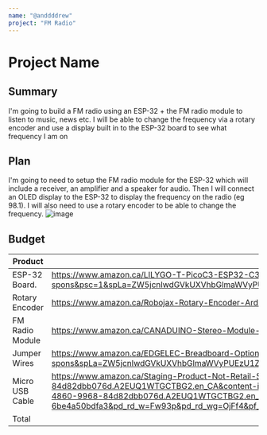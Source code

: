 ```yaml
---
name: "@anddddrew"
project: "FM Radio"
---
```


# Project Name


## Summary

I'm going to build a FM radio using an ESP-32 + the FM radio module to listen to music, news etc. I will be able to change the frequency via a rotary encoder and use a display built in to the ESP-32 board to see what frequency I am on

## Plan

I'm going to need to setup the FM radio module for the ESP-32 which will include a receiver, an amplifier and a speaker for audio.
Then I will connect an OLED display to the ESP-32 to display the frequency on the radio (eg 98.1). I will also need to use a
rotary encoder to be able to change the frequency.
![image](https://user-images.githubusercontent.com/59238070/208474093-0281a73a-8d47-4733-8492-ef32f4445672.png)

## Budget

| Product         | Supplier/Link                         | Cost   |
| --------------- | ------------------------------------- | ------ |
| ESP-32 Board.  | https://www.amazon.ca/LILYGO-T-PicoC3-ESP32-C3-Raspberry-Development/dp/B0B3RF87VG/ref=sr_1_1_sspa?crid=E10A7UY0OVMS&keywords=esp32+ttgo&qid=1671469260&sprefix=esp32+ttgo%2Caps%2C96&sr=8-1-spons&psc=1&spLa=ZW5jcnlwdGVkUXVhbGlmaWVyPUExRkdDVEtXVlBZN0tTJmVuY3J5cHRlZElkPUEwNDc0MzA3MUhZOVZJQlpETDhZJmVuY3J5cHRlZEFkSWQ9QTA0NDMxODAxWVRHQTFWUURaU0RSJndpZGdldE5hbWU9c3BfYXRmJmFjdGlvbj1jbGlja1JlZGlyZWN0JmRvTm90TG9nQ2xpY2s9dHJ1ZQ== | $19.41
| Rotary Encoder | https://www.amazon.ca/Robojax-Rotary-Encoder-Arduino-Raspberry/dp/B09Y8H3NKR/ref=sr_1_8?crid=1R09BOPKRDZSO&keywords=rotary+encoder+esp32+pack+1&qid=1671468964&sprefix=rotary+encoder+esp32+pack+%2Caps%2C93&sr=8-8 | $6.59 |
| FM Radio Module   |https://www.amazon.ca/CANADUINO-Stereo-Module-TEA5767HN-Arduino/dp/B08T7WFBZR/ref=sr_1_2?crid=3NIGGZ9R9ZPKU&keywords=esp32+fm+radio+module+i2c&qid=1671469114&sprefix=esp32+fm+radio+module+i2c%2Caps%2C84&sr=8-2 |  $6.96 |
| Jumper Wires | https://www.amazon.ca/EDGELEC-Breadboard-Optional-Assorted-Multicolored/dp/B07GD2BWPY/ref=sr_1_1_sspa?crid=EZR8TRWFN0PM&keywords=jumper%2Bwires&qid=1671469344&sprefix=jumper%2Bwire%2Caps%2C120&sr=8-1-spons&spLa=ZW5jcnlwdGVkUXVhbGlmaWVyPUEzU1ZEVU04WlcxUVhYJmVuY3J5cHRlZElkPUEwNjIzMzY4MTRFMlVBQkxHRkdSRyZlbmNyeXB0ZWRBZElkPUEwNDg0Nzk0Mzg3QVhFTllRWkE3MCZ3aWRnZXROYW1lPXNwX2F0ZiZhY3Rpb249Y2xpY2tSZWRpcmVjdCZkb05vdExvZ0NsaWNrPXRydWU&th=1 | $7.32
| Micro USB Cable | https://www.amazon.ca/Staging-Product-Not-Retail-Sale/dp/B0741WGQ36/ref=sxin_25?asc_contentid=amzn1.osa.4b64dd0a-70c5-4860-9968-84d82dbb076d.A2EUQ1WTGCTBG2.en_CA&asc_contenttype=article&ascsubtag=amzn1.osa.4b64dd0a-70c5-4860-9968-84d82dbb076d.A2EUQ1WTGCTBG2.en_CA&content-id=amzn1.sym.8689b7a4-070a-4c4b-a8cd-529c3ace3c10%3Aamzn1.sym.8689b7a4-070a-4c4b-a8cd-529c3ace3c10&creativeASIN=B0741WGQ36&crid=3FZ8MJJG2UCAM&cv_ct_cx=micro+usb+cable&cv_ct_id=amzn1.osa.4b64dd0a-70c5-4860-9968-84d82dbb076d.A2EUQ1WTGCTBG2.en_CA&cv_ct_pg=search&cv_ct_we=asin&cv_ct_wn=osp-single-source-pecos-desktop&keywords=micro+usb+cable&linkCode=oas&pd_rd_i=B0741WGQ36&pd_rd_r=16c0cd05-dbf9-42be-84dd-6be4a50bdfa3&pd_rd_w=Fw93p&pd_rd_wg=OjFf4&pf_rd_p=8689b7a4-070a-4c4b-a8cd-529c3ace3c10&pf_rd_r=F0NVSNZWE9CF5RKNJF6B&qid=1671470260&sprefix=micro+usb+cabl%2Caps%2C100&sr=1-2-c26ac7f6-b43f-4741-a772-17cad7536576&tag=ignospca-20 | $7.32
| Total          |                                       | $47.6 |
